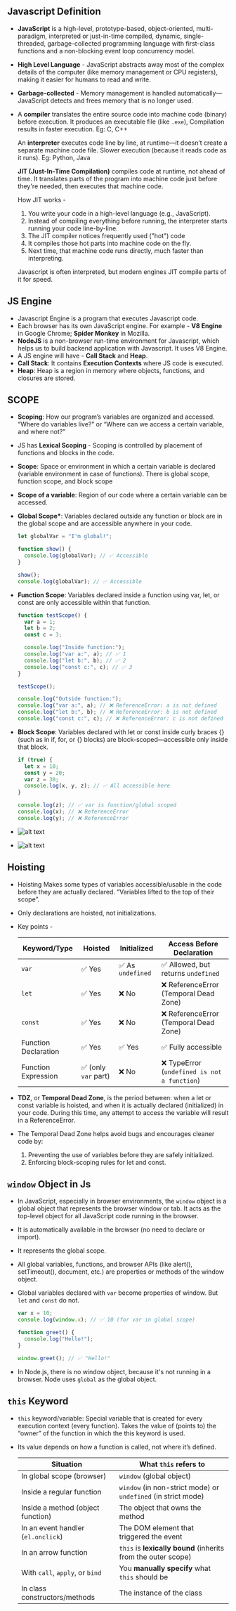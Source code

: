 ## Javascript Definition

- **JavaScript** is a high-level, prototype-based, object-oriented, multi-paradigm, interpreted or just-in-time compiled, dynamic, single-threaded, garbage-collected programming language with first-class functions and a non-blocking event loop concurrency model.
- **High Level Language** - JavaScript abstracts away most of the complex details of the computer (like memory management or CPU registers), making it easier for humans to read and write.
- **Garbage-collected** - Memory management is handled automatically—JavaScript detects and frees memory that is no longer used.
- A **compiler** translates the entire source code into machine code (binary) before execution. It produces an executable file (like `.exe`), Compilation results in faster execution. Eg: C, C++

  An **interpreter** executes code line by line, at runtime—it doesn’t create a separate machine code file. Slower execution (because it reads code as it runs). Eg: Python, Java

  **JIT (Just-In-Time Compilation)** compiles code at runtime, not ahead of time. It translates parts of the program into machine code just before they're needed, then executes that machine code.

  How JIT works -

  1. You write your code in a high-level language (e.g., JavaScript).
  2. Instead of compiling everything before running, the interpreter starts running your code line-by-line.
  3. The JIT compiler notices frequently used ("hot") code
  4. It compiles those hot parts into machine code on the fly.
  5. Next time, that machine code runs directly, much faster than interpreting.

  Javascript is often interpreted, but modern engines JIT compile parts of it for speed.

## JS Engine

- Javascript Engine is a program that executes Javascript code.
- Each browser has its own JavaScript engine. For example - **V8 Engine** in Google Chrome; **Spider Monkey** in Mozilla.
- **NodeJS** is a non-browser run-time environment for Javascript, which helps us to build backend application with Javascript. It uses V8 Engine.
- A JS engine will have - **Call Stack** and **Heap**.
- **Call Stack**: It contains **Execution Contexts** where JS code is executed.
- **Heap**: Heap is a region in memory where objects, functions, and closures are stored.

## SCOPE

- **Scoping**: How our program’s variables are organized and accessed. “Where do variables
  live?” or “Where can we access a certain variable, and where not?”
- JS has **Lexical Scoping** - Scoping is controlled by placement of functions and blocks in the code.
- **Scope**: Space or environment in which a certain variable is declared (variable environment in case of functions). There is global scope, function scope, and block scope
- **Scope of a variable**: Region of our code where a certain variable can be accessed.
- **Global Scope\***: Variables declared outside any function or block are in the global scope and are accessible anywhere in your code.

  ```js
  let globalVar = "I'm global!";

  function show() {
    console.log(globalVar); // ✅ Accessible
  }

  show();
  console.log(globalVar); // ✅ Accessible
  ```

- **Function Scope**: Variables declared inside a function using var, let, or const are only accessible within that function.

  ```js
  function testScope() {
    var a = 1;
    let b = 2;
    const c = 3;

    console.log("Inside function:");
    console.log("var a:", a); // ✅ 1
    console.log("let b:", b); // ✅ 2
    console.log("const c:", c); // ✅ 3
  }

  testScope();

  console.log("Outside function:");
  console.log("var a:", a); // ❌ ReferenceError: a is not defined
  console.log("let b:", b); // ❌ ReferenceError: b is not defined
  console.log("const c:", c); // ❌ ReferenceError: c is not defined
  ```

- **Block Scope**: Variables declared with let or const inside curly braces {} (such as in if, for, or {} blocks) are block-scoped—accessible only inside that block.

  ```js
  if (true) {
    let x = 10;
    const y = 20;
    var z = 30;
    console.log(x, y, z); // ✅ All accessible here
  }

  console.log(z); // ✅ var is function/global scoped
  console.log(x); // ❌ ReferenceError
  console.log(y); // ❌ ReferenceError
  ```

- ![alt text](image.png)
- ![alt text](image-1.png)

## Hoisting

- Hoisting Makes some types of variables accessible/usable in the code before they are actually declared. “Variables lifted to the top of their scope”.
- Only declarations are hoisted, not initializations.
- Key points -

  | Keyword/Type         | Hoisted              | Initialized       | Access Before Declaration                    |
  | -------------------- | -------------------- | ----------------- | -------------------------------------------- |
  | `var`                | ✅ Yes               | ✅ As `undefined` | ✅ Allowed, but returns `undefined`          |
  | `let`                | ✅ Yes               | ❌ No             | ❌ ReferenceError (Temporal Dead Zone)       |
  | `const`              | ✅ Yes               | ❌ No             | ❌ ReferenceError (Temporal Dead Zone)       |
  | Function Declaration | ✅ Yes               | ✅ Yes            | ✅ Fully accessible                          |
  | Function Expression  | ✅ (only `var` part) | ❌ No             | ❌ TypeError (`undefined is not a function`) |

- **TDZ**, or **Temporal Dead Zone**, is the period between: when a let or const variable is hoisted, and when it is actually declared (initialized) in your code.
  During this time, any attempt to access the variable will result in a ReferenceError.
- The Temporal Dead Zone helps avoid bugs and encourages cleaner code by:
  1. Preventing the use of variables before they are safely initialized.
  2. Enforcing block-scoping rules for let and const.

## `window` Object in Js

- In JavaScript, especially in browser environments, the `window` object is a global object that represents the browser window or tab. It acts as the top-level object for all JavaScript code running in the browser.
- It is automatically available in the browser (no need to declare or import).
- It represents the global scope.
- All global variables, functions, and browser APIs (like alert(), setTimeout(), document, etc.) are properties or methods of the window object.
- Global variables declared with `var` become properties of window. But `let` and `const` do not.

  ```js
  var x = 10;
  console.log(window.x); // ✅ 10 (for var in global scope)

  function greet() {
    console.log("Hello!");
  }

  window.greet(); // ✅ "Hello!"
  ```

- In Node.js, there is no window object, because it's not running in a browser. Node uses `global` as the global object.

## `this` Keyword

- `this` keyword/variable: Special variable that is created for every execution context (every function).
  Takes the value of (points to) the “owner” of the function in which the this keyword is used.
- Its value depends on how a function is called, not where it’s defined.

  | Situation                          | What `this` refers to                                         |
  | ---------------------------------- | ------------------------------------------------------------- |
  | In global scope (browser)          | `window` (global object)                                      |
  | Inside a regular function          | `window` (in non-strict mode) or `undefined` (in strict mode) |
  | Inside a method (object function)  | The object that owns the method                               |
  | In an event handler (`el.onclick`) | The DOM element that triggered the event                      |
  | In an arrow function               | `this` is **lexically bound** (inherits from the outer scope) |
  | With `call`, `apply`, or `bind`    | You **manually specify** what `this` should be                |
  | In class constructors/methods      | The instance of the class                                     |
